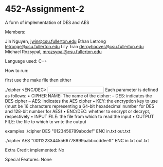 # 452-Assignment-2
A form of implementation of DES and AES

Members:

Jin Nguyen, jwin@csu.fullerton.edu
Ethan Letrong letronge@csu.fullerton.edu
Lily Tran derpyhooves@csu.fullerton.edu
Michael Rozsypal, mrozsypal@csu.fullerton.edu

Language used:
C++

How to run:

first use the make file
then either

./cipher <CIPHER NAME> <KEY> <ENC/DEC> <INPUT FILE> <OUTPUT FILE>
Each parameter is defined as follows:
• CIPHER NAME: The name of the cipher:
– DES: indicates the DES cipher
– AES: indicates the AES cipher
• KEY: the encryption key to use (must be 16 characters representing a 64-bit hexadecimal
number for DES and 128-bit number for AES)
• ENC/DEC: whether to encrypt or decrypt, respectively
• INPUT FILE: the file from which to read the input
• OUTPUT FILE: the file to which to write the output

examples
./cipher DES "0123456789abcdef" ENC in.txt out.txt

./cipher AES "00112233445566778899aabbccddeeff" ENC in.txt out.txt

Extra Credit implemented:
No

Special Features:
None
